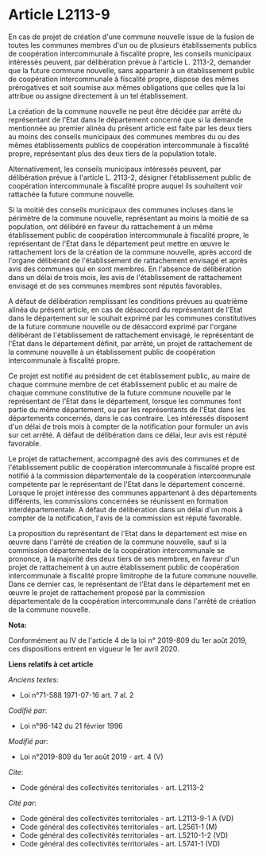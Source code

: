 # Article L2113-9

En cas de projet de création d'une commune nouvelle issue de la fusion de toutes les communes membres d'un ou de plusieurs
établissements publics de coopération intercommunale à fiscalité propre, les conseils municipaux intéressés peuvent, par
délibération prévue à l'article L. 2113-2, demander que la future commune nouvelle, sans appartenir à un établissement public
de coopération intercommunale à fiscalité propre, dispose des mêmes prérogatives et soit soumise aux mêmes obligations que
celles que la loi attribue ou assigne directement à un tel établissement. 

La création de la commune nouvelle ne peut être décidée par arrêté du représentant de l'Etat dans le département concerné que
si la demande mentionnée au premier alinéa du présent article est faite par les deux tiers au moins des conseils municipaux
des communes membres du ou des mêmes établissements publics de coopération intercommunale à fiscalité propre, représentant
plus des deux tiers de la population totale. 

Alternativement, les conseils municipaux intéressés peuvent, par délibération prévue à l'article L. 2113-2, désigner
l'établissement public de coopération intercommunale à fiscalité propre auquel ils souhaitent voir rattachée la future
commune nouvelle. 

Si la moitié des conseils municipaux des communes incluses dans le périmètre de la commune nouvelle, représentant au moins la
moitié de sa population, ont délibéré en faveur du rattachement à un même établissement public de coopération intercommunale
à fiscalité propre, le représentant de l'Etat dans le département peut mettre en œuvre le rattachement lors de la création de
la commune nouvelle, après accord de l'organe délibérant de l'établissement de rattachement envisagé et après avis des
communes qui en sont membres. En l'absence de délibération dans un délai de trois mois, les avis de l'établissement de
rattachement envisagé et de ses communes membres sont réputés favorables. 

A défaut de délibération remplissant les conditions prévues au quatrième alinéa du présent article, en cas de désaccord du
représentant de l'Etat dans le département sur le souhait exprimé par les communes constitutives de la future commune
nouvelle ou de désaccord exprimé par l'organe délibérant de l'établissement de rattachement envisagé, le représentant de
l'Etat dans le département définit, par arrêté, un projet de rattachement de la commune nouvelle à un établissement public de
coopération intercommunale à fiscalité propre. 

Ce projet est notifié au président de cet établissement public, au maire de chaque commune membre de cet établissement public
et au maire de chaque commune constitutive de la future commune nouvelle par le représentant de l'Etat dans le département,
lorsque les communes font partie du même département, ou par les représentants de l'Etat dans les départements concernés,
dans le cas contraire. Les intéressés disposent d'un délai de trois mois à compter de la notification pour formuler un avis
sur cet arrêté. A défaut de délibération dans ce délai, leur avis est réputé favorable. 

Le projet de rattachement, accompagné des avis des communes et de l'établissement public de coopération intercommunale à
fiscalité propre est notifié à la commission départementale de la coopération intercommunale compétente par le représentant
de l'Etat dans le département concerné. Lorsque le projet intéresse des communes appartenant à des départements différents,
les commissions concernées se réunissent en formation interdépartementale. A défaut de délibération dans un délai d'un mois à
compter de la notification, l'avis de la commission est réputé favorable. 

La proposition du représentant de l'Etat dans le département est mise en œuvre dans l'arrêté de création de la commune
nouvelle, sauf si la commission départementale de la coopération intercommunale se prononce, à la majorité des deux tiers de
ses membres, en faveur d'un projet de rattachement à un autre établissement public de coopération intercommunale à fiscalité
propre limitrophe de la future commune nouvelle. Dans ce dernier cas, le représentant de l'Etat dans le département met en
œuvre le projet de rattachement proposé par la commission départementale de la coopération intercommunale dans l'arrêté de
création de la commune nouvelle.

**Nota:**

Conformément au IV de l'article 4 de la loi n° 2019-809 du 1er août 2019, ces dispositions entrent en vigueur le 1er avril
2020.

**Liens relatifs à cet article**

_Anciens textes_:

  - Loi n°71-588 1971-07-16 art. 7 al. 2

_Codifié par_:

  - Loi n°96-142 du 21 février 1996

_Modifié par_:

  - Loi n°2019-809 du 1er août 2019 - art. 4 (V)

_Cite_:

  - Code général des collectivités territoriales - art. L2113-2

_Cité par_:

  - Code général des collectivités territoriales - art. L2113-9-1 A (VD)
  - Code général des collectivités territoriales - art. L2561-1 (M)
  - Code général des collectivités territoriales - art. L5210-1-2 (VD)
  - Code général des collectivités territoriales - art. L5741-1 (VD)
